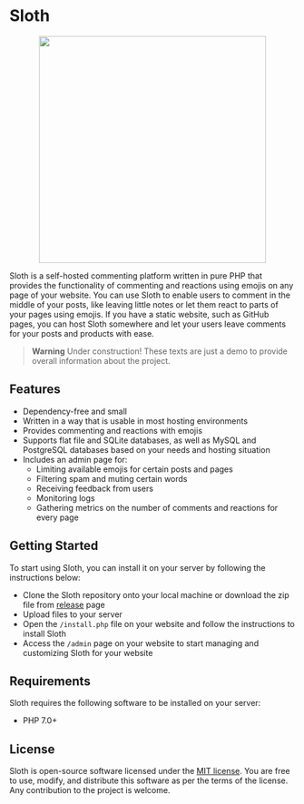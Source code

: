 # Sloth
<p align="center">
    <img src='https://user-images.githubusercontent.com/21363911/226189002-052492cb-c5d0-4fb9-b49a-9e72f79321dd.png' width=400 />
</p>

Sloth is a self-hosted commenting platform written in pure PHP that provides the functionality of commenting and reactions using emojis on any page of your website. You can use Sloth to enable users to comment in the middle of your posts, like leaving little notes or let them react to parts of your pages using emojis. If you have a static website, such as GitHub pages, you can host Sloth somewhere and let your users leave comments for your posts and products with ease.

> **Warning**
> Under construction! These texts are just a demo to provide overall information about the project.

## Features
- Dependency-free and small
- Written in a way that is usable in most hosting environments
- Provides commenting and reactions with emojis
- Supports flat file and SQLite databases, as well as MySQL and PostgreSQL databases based on your needs and hosting situation
- Includes an admin page for:
    - Limiting available emojis for certain posts and pages
    - Filtering spam and muting certain words
    - Receiving feedback from users
    - Monitoring logs
    - Gathering metrics on the number of comments and reactions for every page

## Getting Started
To start using Sloth, you can install it on your server by following the instructions below:
- Clone the Sloth repository onto your local machine or download the zip file from [release]() page
- Upload files to your server
- Open the `/install.php` file on your website and follow the instructions to install Sloth
- Access the `/admin` page on your website to start managing and customizing Sloth for your website

## Requirements
Sloth requires the following software to be installed on your server:
- PHP 7.0+

## License
Sloth is open-source software licensed under the [MIT license](https://opensource.org/licenses/MIT). You are free to use, modify, and distribute this software as per the terms of the license. Any contribution to the project is welcome.
